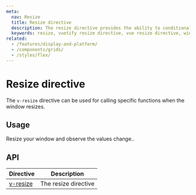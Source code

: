 ```yaml
---
meta:
  nav: Resize
  title: Resize directive
  description: The resize directive provides the ability to conditionally invoke functions when the screen is resized.
  keywords: resize, vuetify resize directive, vue resize directive, window resize directive
related:
  - /features/display-and-platform/
  - /components/grids/
  - /styles/flex/
---
```


# Resize directive

The `v-resize` directive can be used for calling specific functions when the window resizes.

<PageFeatures />

<PromotedEntry />

## Usage

Resize your window and observe the values change..

<ExamplesExample file="v-resize/usage" />

## API

| Directive | Description |
| - | - |
| [v-resize](/api/v-resize/) | The resize directive |

<ApiInline hide-links />
